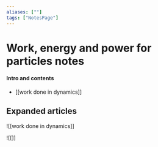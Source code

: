 ```yaml
---
aliases: [""]
tags: ["NotesPage"]
---
```


# Work, energy and power for particles notes

#### Intro and contents
- [[work done in dynamics]]


## Expanded articles
![[work done in dynamics]]

![[]]